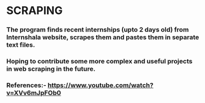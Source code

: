 # SCRAPING
### The program finds recent internships (upto 2 days old) from Internshala website, scrapes them and pastes them in separate text files.
### Hoping to contribute some more complex and useful projects in web scraping in the future.
 
### References:- https://www.youtube.com/watch?v=XVv6mJpFOb0
